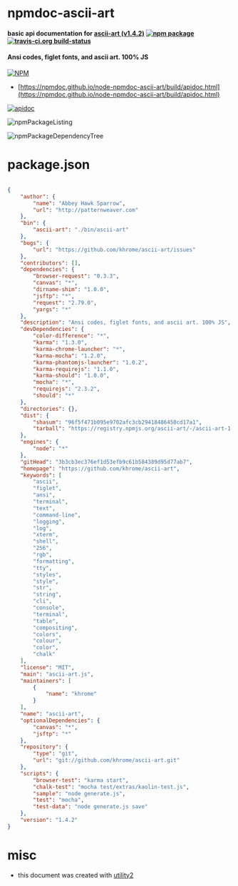 # npmdoc-ascii-art

#### basic api documentation for  [ascii-art (v1.4.2)](https://github.com/khrome/ascii-art)  [![npm package](https://img.shields.io/npm/v/npmdoc-ascii-art.svg?style=flat-square)](https://www.npmjs.org/package/npmdoc-ascii-art) [![travis-ci.org build-status](https://api.travis-ci.org/npmdoc/node-npmdoc-ascii-art.svg)](https://travis-ci.org/npmdoc/node-npmdoc-ascii-art)

#### Ansi codes, figlet fonts, and ascii art. 100% JS

[![NPM](https://nodei.co/npm/ascii-art.png?downloads=true&downloadRank=true&stars=true)](https://www.npmjs.com/package/ascii-art)

- [https://npmdoc.github.io/node-npmdoc-ascii-art/build/apidoc.html](https://npmdoc.github.io/node-npmdoc-ascii-art/build/apidoc.html)

[![apidoc](https://npmdoc.github.io/node-npmdoc-ascii-art/build/screenCapture.buildCi.browser.%252Ftmp%252Fbuild%252Fapidoc.html.png)](https://npmdoc.github.io/node-npmdoc-ascii-art/build/apidoc.html)

![npmPackageListing](https://npmdoc.github.io/node-npmdoc-ascii-art/build/screenCapture.npmPackageListing.svg)

![npmPackageDependencyTree](https://npmdoc.github.io/node-npmdoc-ascii-art/build/screenCapture.npmPackageDependencyTree.svg)



# package.json

```json

{
    "author": {
        "name": "Abbey Hawk Sparrow",
        "url": "http://patternweaver.com"
    },
    "bin": {
        "ascii-art": "./bin/ascii-art"
    },
    "bugs": {
        "url": "https://github.com/khrome/ascii-art/issues"
    },
    "contributors": [],
    "dependencies": {
        "browser-request": "0.3.3",
        "canvas": "*",
        "dirname-shim": "1.0.0",
        "jsftp": "*",
        "request": "2.79.0",
        "yargs": "*"
    },
    "description": "Ansi codes, figlet fonts, and ascii art. 100% JS",
    "devDependencies": {
        "color-difference": "*",
        "karma": "1.3.0",
        "karma-chrome-launcher": "*",
        "karma-mocha": "1.2.0",
        "karma-phantomjs-launcher": "1.0.2",
        "karma-requirejs": "1.1.0",
        "karma-should": "1.0.0",
        "mocha": "*",
        "requirejs": "2.3.2",
        "should": "*"
    },
    "directories": {},
    "dist": {
        "shasum": "96f5f471b095e9702afc3cb29418486450cd17a1",
        "tarball": "https://registry.npmjs.org/ascii-art/-/ascii-art-1.4.2.tgz"
    },
    "engines": {
        "node": "*"
    },
    "gitHead": "3b3cb3ec376ef1d53efb9c61b584389d95d77ab7",
    "homepage": "https://github.com/khrome/ascii-art",
    "keywords": [
        "ascii",
        "figlet",
        "ansi",
        "terminal",
        "text",
        "command-line",
        "logging",
        "log",
        "xterm",
        "shell",
        "256",
        "rgb",
        "formatting",
        "tty",
        "styles",
        "style",
        "str",
        "string",
        "cli",
        "console",
        "terminal",
        "table",
        "compositing",
        "colors",
        "colour",
        "color",
        "chalk"
    ],
    "license": "MIT",
    "main": "ascii-art.js",
    "maintainers": [
        {
            "name": "khrome"
        }
    ],
    "name": "ascii-art",
    "optionalDependencies": {
        "canvas": "*",
        "jsftp": "*"
    },
    "repository": {
        "type": "git",
        "url": "git://github.com/khrome/ascii-art.git"
    },
    "scripts": {
        "browser-test": "karma start",
        "chalk-test": "mocha test/extras/kaolin-test.js",
        "sample": "node generate.js",
        "test": "mocha",
        "test-data": "node generate.js save"
    },
    "version": "1.4.2"
}
```



# misc
- this document was created with [utility2](https://github.com/kaizhu256/node-utility2)
